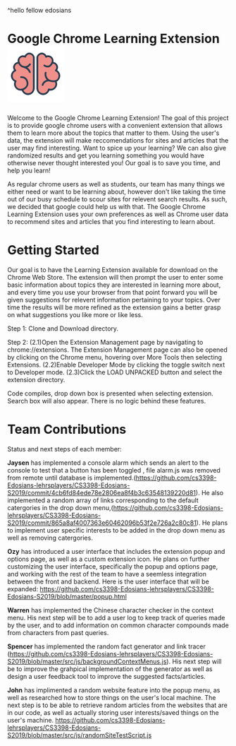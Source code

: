 ^hello fellow edosians
# Google Chrome Learning Extension ![Brain!](src/images/ml_brain128.png)


Welcome to the Google Chrome Learning Extension! The goal of this project is to provide google chrome users with a convenient extension that allows them to learn more about the topics that matter to them. Using the user's data, the extension will make reccomendations for sites and articles that the user may find interesting. Want to spice up your learning? We can also give randomized results and get you learning something you would have otherwise never thought interested you! Our goal is to save you time, and help you learn!

As regular chrome users as well as students, our team has many things we either need or want to be learning about, however don't like taking the time out of our busy schedule to scour sites for relevent search results. As such, we decided that google could help us with that. The Google Chrome Learning Extension uses your own preferences as well as Chrome user data to recommend sites and articles that you find interesting to learn about. 

# Getting Started
Our goal is to have the Learning Extension available for download on the Chrome Web Store. The extension will then prompt the user to enter some basic information about topics they are interested in learning more about, and every time you use your browser from that point forward you will be given suggestions for relevent information pertaining to your topics. Over time the results will be more refined as the extension gains a better grasp on what suggestions you like more or like less.

Step 1: Clone and Download directory.

Step 2: 
(2.1)Open the Extension Management page by navigating to chrome://extensions.
The Extension Management page can also be opened by clicking on the Chrome menu, hovering over More Tools then selecting Extensions.
(2.2)Enable Developer Mode by clicking the toggle switch next to Developer mode.
(2.3)Click the LOAD UNPACKED button and select the extension directory.

Code compiles, drop down box is presented when selecting extension. Search box will also appear. There is no logic behind these features.

# Team Contributions
Status and next steps of each member: 

**Jaysen** has implemented a console alarm which sends an alert to the console to test that a button has been toggled , file alarm.js was removed from remote until database is implemented.(https://github.com/cs3398-Edosians-lehrsplayers/CS3398-Edosians-S2019/commit/4cb6fd84ede78e2806ea8f4b3c63548139220d81).
He also implemented a random array of links corresponding to the default catergories in the drop down menu,(https://github.com/cs3398-Edosians-lehrsplayers/CS3398-Edosians-S2019/commit/865a8af4007363e60462096b53f2e726a2c80c81).
He plans to implement user specific interests to be added in the drop down menu as well as removing catergories.  

**Ozy** has introduced a user interface that includes the extension popup and options page, as well as a custom extension icon. He plans on further customizing the user interface, specifically the popup and options page, and working with the rest of the team to have a seemless integration between the front and backend. Here is the user interface that will be expanded: https://github.com/cs3398-Edosians-lehrsplayers/CS3398-Edosians-S2019/blob/master/popup.html

**Warren** has implemented the Chinese character checker in the context menu. His next step will be to add a user log to keep track of queries made by the user, and to add information on common character compounds made from characters from past queries.

**Spencer** has implemented the random fact generator and link tracer (https://github.com/cs3398-Edosians-lehrsplayers/CS3398-Edosians-S2019/blob/master/src/js/backgroundContextMenus.js). His next step will be to improve the grahpical implementation of the generator as well as design a user feedback tool to improve the suggested facts/articles.

**John** has implimented a random website feature into the popup menu, as well as researched how to store things on the user's local machine. The next step is to be able to retrieve random articles from the websites that are in our code, as well as actually storing user interests/saved things on the user's machine. https://github.com/cs3398-Edosians-lehrsplayers/CS3398-Edosians-S2019/blob/master/src/js/randomSiteTestScript.js
